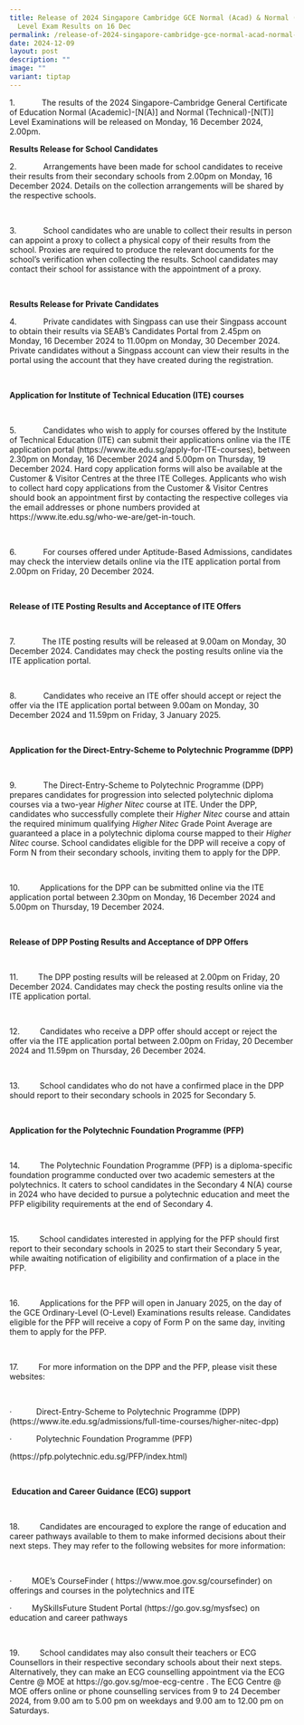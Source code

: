 ```yaml
---
title: Release of 2024 Singapore Cambridge GCE Normal (Acad) & Normal (Tech)
  Level Exam Results on 16 Dec
permalink: /release-of-2024-singapore-cambridge-gce-normal-acad-normal-tech-level-exam-results-on-16-dec/
date: 2024-12-09
layout: post
description: ""
image: ""
variant: tiptap
---
```

<p>1.&nbsp;&nbsp;&nbsp;&nbsp;&nbsp;&nbsp;&nbsp;&nbsp;&nbsp;&nbsp;&nbsp; The
results of the 2024 Singapore-Cambridge General Certificate of Education
Normal (Academic)-[N(A)] and Normal (Technical)-[N(T)] Level Examinations
will be released on Monday, 16 December 2024, 2.00pm.</p>
<p><strong>Results Release for School Candidates</strong>
</p>
<p>2.&nbsp;&nbsp;&nbsp;&nbsp;&nbsp;&nbsp;&nbsp;&nbsp;&nbsp;&nbsp;&nbsp; Arrangements
have been made for school candidates to receive their results from their
secondary schools from 2.00pm on Monday, 16 December 2024. Details on the
collection arrangements will be shared by the respective schools.</p>
<p>&nbsp;</p>
<p>3.&nbsp;&nbsp;&nbsp;&nbsp;&nbsp;&nbsp;&nbsp;&nbsp;&nbsp;&nbsp;&nbsp; School
candidates who are unable to collect their results in person can appoint
a proxy to collect a physical copy of their results from the school. Proxies
are required to produce the relevant documents for the school’s verification
when collecting the results. School candidates may contact their school
for assistance with the appointment of a proxy.</p>
<p>&nbsp;</p>
<p><strong>Results Release for Private Candidates</strong>
</p>
<p></p>
<p>4.&nbsp;&nbsp;&nbsp;&nbsp;&nbsp;&nbsp;&nbsp;&nbsp;&nbsp;&nbsp;&nbsp; Private
candidates with Singpass can use their Singpass account to obtain their
results via SEAB’s Candidates Portal from 2.45pm on Monday, 16 December
2024 to 11.00pm on Monday, 30 December 2024. Private candidates without
a Singpass account can view their results in the portal using the account
that they have created during the registration.</p>
<p>&nbsp;</p>
<p><strong>Application for Institute of Technical Education (ITE) courses</strong>
</p>
<p>&nbsp;</p>
<p>5.&nbsp;&nbsp;&nbsp;&nbsp;&nbsp;&nbsp;&nbsp;&nbsp;&nbsp;&nbsp;&nbsp; Candidates
who wish to apply for courses offered by the Institute of Technical Education
(ITE) can submit their applications online via the ITE application portal
(<a rel="noopener noreferrer nofollow" target="_blank">https://www.ite.edu.sg/apply-for-ITE-courses</a>),
between 2.30pm on Monday, 16 December 2024 and 5.00pm on Thursday, 19 December
2024. Hard copy application forms will also be available at the Customer
&amp; Visitor Centres at the three ITE Colleges. Applicants who wish to
collect hard copy applications from the Customer &amp; Visitor Centres
should book an appointment first by contacting the respective colleges
via the email addresses or phone numbers provided at <a rel="noopener noreferrer nofollow" target="_blank">https://www.ite.edu.sg/who-we-are/get-in-touch</a>.</p>
<p>&nbsp;</p>
<p>6.&nbsp;&nbsp;&nbsp;&nbsp;&nbsp;&nbsp;&nbsp;&nbsp;&nbsp;&nbsp;&nbsp; For
courses offered under Aptitude-Based Admissions, candidates may check the
interview details online via the ITE application portal from 2.00pm on
Friday, 20 December 2024.</p>
<p>&nbsp;</p>
<p><strong>Release of ITE Posting Results and Acceptance of ITE Offers</strong>
</p>
<p>&nbsp;</p>
<p>7.&nbsp;&nbsp;&nbsp;&nbsp;&nbsp;&nbsp;&nbsp;&nbsp;&nbsp;&nbsp;&nbsp; The
ITE posting results will be released at 9.00am on Monday, 30 December 2024.
Candidates may check the posting results online via the ITE application
portal.</p>
<p>&nbsp;</p>
<p>8.&nbsp;&nbsp;&nbsp;&nbsp;&nbsp;&nbsp;&nbsp;&nbsp;&nbsp;&nbsp;&nbsp; Candidates
who receive an ITE offer should accept or reject the offer via the ITE
application portal between 9.00am on Monday, 30 December 2024 and 11.59pm
on Friday, 3 January 2025.</p>
<p>&nbsp;</p>
<p><strong>Application for the Direct-Entry-Scheme to Polytechnic Programme (DPP)</strong>
</p>
<p>&nbsp;</p>
<p>9.&nbsp;&nbsp;&nbsp;&nbsp;&nbsp;&nbsp;&nbsp;&nbsp;&nbsp;&nbsp;&nbsp; The
Direct-Entry-Scheme to Polytechnic Programme (DPP) prepares candidates
for progression into selected polytechnic diploma courses via a two-year <em>Higher Nitec </em>course
at ITE. Under the DPP, candidates who successfully complete their <em>Higher Nitec </em>course
and attain the required minimum qualifying <em>Higher Nitec </em>Grade Point
Average are guaranteed a place in a polytechnic diploma course mapped to
their <em>Higher Nitec </em>course. School candidates eligible for the DPP
will receive a copy of Form N from their secondary schools, inviting them
to apply for the DPP.</p>
<p>&nbsp;</p>
<p>10.&nbsp;&nbsp;&nbsp;&nbsp;&nbsp;&nbsp;&nbsp;&nbsp; Applications for the
DPP can be submitted online via the ITE application portal between 2.30pm
on Monday, 16 December 2024 and 5.00pm on Thursday, 19 December 2024.</p>
<p><strong>&nbsp;</strong>
</p>
<p><strong>Release of DPP Posting Results and Acceptance of DPP Offers</strong>
</p>
<p><strong>&nbsp;</strong>
</p>
<p>11.&nbsp;&nbsp;&nbsp;&nbsp;&nbsp;&nbsp;&nbsp;&nbsp; The DPP posting results
will be released at 2.00pm on Friday, 20 December 2024. Candidates may
check the posting results online via the ITE application portal.</p>
<p>&nbsp;</p>
<p>12.&nbsp;&nbsp;&nbsp;&nbsp;&nbsp;&nbsp;&nbsp;&nbsp; Candidates who receive
a DPP offer should accept or reject the offer via the ITE application portal
between 2.00pm on Friday, 20 December 2024 and 11.59pm on Thursday, 26
December 2024.</p>
<p>&nbsp;</p>
<p>13.&nbsp;&nbsp;&nbsp;&nbsp;&nbsp;&nbsp;&nbsp;&nbsp; School candidates
who do not have a confirmed place in the DPP should report to their secondary
schools in 2025 for Secondary 5.</p>
<p>&nbsp;</p>
<p><strong>Application for the Polytechnic Foundation Programme (PFP)</strong>
</p>
<p>&nbsp;</p>
<p>14.&nbsp;&nbsp;&nbsp;&nbsp;&nbsp;&nbsp;&nbsp;&nbsp; The Polytechnic Foundation
Programme (PFP) is a diploma-specific foundation programme conducted over
two academic semesters at the polytechnics. It caters to school candidates
in the Secondary 4 N(A) course in 2024 who have decided to pursue a polytechnic
education and meet the PFP eligibility requirements at the end of Secondary
4.</p>
<p>&nbsp;</p>
<p>15.&nbsp;&nbsp;&nbsp;&nbsp;&nbsp;&nbsp;&nbsp;&nbsp; School candidates
interested in applying for the PFP should first report to their secondary
schools in 2025 to start their Secondary&nbsp;5 year, while awaiting notification
of eligibility and confirmation of a place in the PFP.</p>
<p>&nbsp;</p>
<p>16.&nbsp;&nbsp;&nbsp;&nbsp;&nbsp;&nbsp;&nbsp;&nbsp; Applications for the
PFP will open in January 2025, on the day of the GCE Ordinary-Level (O-Level)
Examinations results release. Candidates eligible for the PFP will receive
a copy of Form P on the same day, inviting them to apply for the PFP.</p>
<p>&nbsp;</p>
<p>17.&nbsp;&nbsp;&nbsp;&nbsp;&nbsp;&nbsp;&nbsp;&nbsp; For more information
on the DPP and the PFP, please visit these websites:</p>
<p>&nbsp;</p>
<p>·&nbsp;&nbsp;&nbsp;&nbsp;&nbsp;&nbsp;&nbsp;&nbsp;&nbsp;&nbsp; Direct-Entry-Scheme
to Polytechnic Programme (DPP)&nbsp; (<a rel="noopener noreferrer nofollow" target="_blank">https://www.ite.edu.sg/admissions/full-time-courses/higher-nitec-dpp</a>)</p>
<p>·&nbsp;&nbsp;&nbsp;&nbsp;&nbsp;&nbsp;&nbsp;&nbsp;&nbsp;&nbsp; Polytechnic
Foundation Programme (PFP)</p>
<p>(<a rel="noopener noreferrer nofollow" target="_blank">https://pfp.polytechnic.edu.sg/PFP/index.html</a>)</p>
<p>&nbsp;</p>
<p>&nbsp;<strong>Education and Career Guidance (ECG) support</strong>
</p>
<p>&nbsp;</p>
<p>18.&nbsp;&nbsp;&nbsp;&nbsp;&nbsp;&nbsp;&nbsp;&nbsp; Candidates are encouraged
to explore the range of education and career pathways available to them
to make informed decisions about their next steps. They may refer to the
following websites for more information:</p>
<p>&nbsp;</p>
<p>·&nbsp;&nbsp;&nbsp;&nbsp;&nbsp;&nbsp;&nbsp;&nbsp; MOE’s CourseFinder (
<a rel="noopener noreferrer nofollow" target="_blank">https://www.moe.gov.sg/coursefinder</a>) on offerings and courses in the
polytechnics and ITE</p>
<p>·&nbsp;&nbsp;&nbsp;&nbsp;&nbsp;&nbsp;&nbsp;&nbsp; MySkillsFuture Student
Portal (<a rel="noopener noreferrer nofollow" target="_blank">https://go.gov.sg/mysfsec</a>)
on education and career pathways</p>
<p>&nbsp;</p>
<p>19.&nbsp;&nbsp;&nbsp;&nbsp;&nbsp;&nbsp;&nbsp;&nbsp; School candidates
may also consult their teachers or ECG Counsellors in their respective
secondary schools about their next steps. Alternatively, they can make
an ECG counselling appointment via the ECG Centre @ MOE at <a rel="noopener noreferrer nofollow" target="_blank">https://go.gov.sg/moe-ecg-centre</a> .
The ECG Centre @ MOE offers online or phone counselling services from 9
to 24 December 2024, from 9.00 am to 5.00 pm on weekdays and 9.00 am to
12.00 pm on Saturdays.</p>